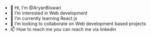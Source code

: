 - 👋 Hi, I’m @AryanBiswari
- 👀 I’m interested in Web development
- 🌱 I’m currently learning React js
- 💞️ I’m looking to collaborate on Web development based projects
- 📫 How to reach me you can reach me via linkedin

<!---
AryanBiswari/AryanBiswari is a ✨ special ✨ repository because its `README.md` (this file) appears on your GitHub profile.
You can click the Preview link to take a look at your changes.
--->

